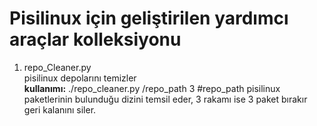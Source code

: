 <h1>Pisilinux için geliştirilen yardımcı araçlar kolleksiyonu</h1>

1) repo_Cleaner.py <br>
pisilinux depolarını temizler <br>
<b>kullanımı:</b> ./repo_cleaner.py /repo_path 3 #repo_path pisilinux paketlerinin bulunduğu dizini temsil eder, 3 rakamı ise 3 paket bırakır geri kalanını siler.
